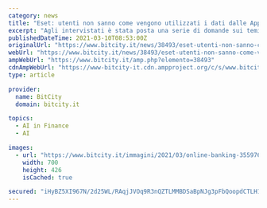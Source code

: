 ```yaml
---
category: news
title: "Eset: utenti non sanno come vengono utilizzati i dati dalle App FinTech"
excerpt: "Agli intervistati è stata posta una serie di domande sui temi della FinTech e della cybersecurity ... della sicurezza rivelano che molte persone potrebbero essere vulnerabili ai rischi informatici ed è nostro compito garantire che le informazioni ..."
publishedDateTime: 2021-03-10T08:53:00Z
originalUrl: "https://www.bitcity.it/news/38493/eset-utenti-non-sanno-come-vengono-utilizzati-i-dati-dalle-app-fintech.html"
webUrl: "https://www.bitcity.it/news/38493/eset-utenti-non-sanno-come-vengono-utilizzati-i-dati-dalle-app-fintech.html"
ampWebUrl: "https://www.bitcity.it/amp.php?elemento=38493"
cdnAmpWebUrl: "https://www-bitcity-it.cdn.ampproject.org/c/s/www.bitcity.it/amp.php?elemento=38493"
type: article

provider:
  name: BitCity
  domain: bitcity.it

topics:
  - AI in Finance
  - AI

images:
  - url: "https://www.bitcity.it/immagini/2021/03/online-banking-3559760-960-720-1.jpg"
    width: 700
    height: 426
    isCached: true

secured: "iHyBZ5XI967N/2d25WL/RAqjJVOq9R3nQZTLMMBDSaBpNJg3pFbQoopdCTLH1BrA9AWRvv9X46bb6Wr0FSJVJi2tzk9gqwAEIW6DdhEeNmr02+wl/MkNQ+ear8/7R4lCCkS5aVHN8MSq5v0j0pzRY0ZvRBAWNNj0lXCO6BL+UNg+0o9/v7yXkQh+w1MGeKvjF9zkSoK1MgyXZ5JP7KIrBZCBas+LTZJ1NVcZcIAfIUqRxV7q1UlggI5v6TKBiwzbOmYWXXnfpgm9rQgPGjFcDqiFpgHlTpq7JSvLIllzqrL+3mm1OMP7c5sNTWyb1SbvlHl2UJ0XBG10YB6/lAZmhPCfWtz32OXIH4H3yPZwGwA=;8QZubmUDaTx6Vbs4TKmYoA=="
---
```


